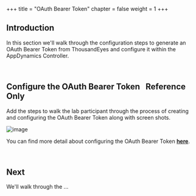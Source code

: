 +++
title = "OAuth Bearer Token"
chapter = false
weight = 1
+++

## Introduction

In this section we'll walk through the configuration steps to generate an OAuth Bearer Token from ThousandEyes and configure it within the AppDynamics Controller.


<br>


## Configure the OAuth Bearer Token &nbsp;<span style="color: #ff9900;"><i class='fas fa-cog fa-spin fa-sm'></i></span>&nbsp;Reference Only&nbsp;<span style="color: #ff9900;"><i class='fas fa-cog fa-spin fa-sm'></i></span>


Add the steps to walk the lab participant through the process of creating and configuring the OAuth Bearer Token along with screen shots.


![image](/images/20_config_overview/example-image.png)

You can find more detail about configuring the OAuth Bearer Token <a href="https://docs.appdynamics.com/appd/23.x/latest/en/appdynamics-essentials/dashboards-and-reports/dash-studio/thousandeyes-integration-with-appdynamics/enable-the-thousandeyes-token" target="_blank">**here**</a>.


<br>


## Next <span style="color: #143c76;"><i class='fas fa-cog fa-spin fa-sm'></i></span>&nbsp;

We'll walk through the ...

<br>
